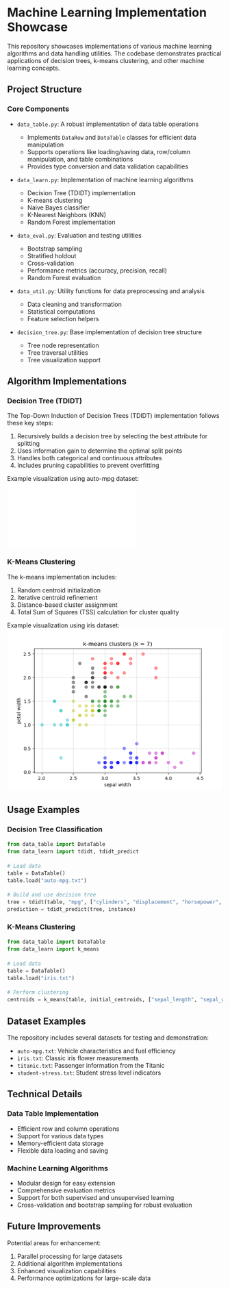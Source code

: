 # Machine Learning Implementation Showcase

This repository showcases implementations of various machine learning algorithms and data handling utilities. The codebase demonstrates practical applications of decision trees, k-means clustering, and other machine learning concepts.

## Project Structure

### Core Components

- `data_table.py`: A robust implementation of data table operations
  - Implements `DataRow` and `DataTable` classes for efficient data manipulation
  - Supports operations like loading/saving data, row/column manipulation, and table combinations
  - Provides type conversion and data validation capabilities

- `data_learn.py`: Implementation of machine learning algorithms
  - Decision Tree (TDIDT) implementation
  - K-means clustering
  - Naive Bayes classifier
  - K-Nearest Neighbors (KNN)
  - Random Forest implementation

- `data_eval.py`: Evaluation and testing utilities
  - Bootstrap sampling
  - Stratified holdout
  - Cross-validation
  - Performance metrics (accuracy, precision, recall)
  - Random Forest evaluation

- `data_util.py`: Utility functions for data preprocessing and analysis
  - Data cleaning and transformation
  - Statistical computations
  - Feature selection helpers

- `decision_tree.py`: Base implementation of decision tree structure
  - Tree node representation
  - Tree traversal utilities
  - Tree visualization support

## Algorithm Implementations

### Decision Tree (TDIDT)

The Top-Down Induction of Decision Trees (TDIDT) implementation follows these key steps:
1. Recursively builds a decision tree by selecting the best attribute for splitting
2. Uses information gain to determine the optimal split points
3. Handles both categorical and continuous attributes
4. Includes pruning capabilities to prevent overfitting

Example visualization using auto-mpg dataset:
![TDIDT Predict Tree](TDIDT%20Predict%20Tree.pdf)

### K-Means Clustering

The k-means implementation includes:
1. Random centroid initialization
2. Iterative centroid refinement
3. Distance-based cluster assignment
4. Total Sum of Squares (TSS) calculation for cluster quality

Example visualization using iris dataset:
![Iris Clusters](iris-clusters.png)

## Usage Examples

### Decision Tree Classification
```python
from data_table import DataTable
from data_learn import tdidt, tdidt_predict

# Load data
table = DataTable()
table.load("auto-mpg.txt")

# Build and use decision tree
tree = tdidt(table, "mpg", ["cylinders", "displacement", "horsepower", "weight"])
prediction = tdidt_predict(tree, instance)
```

### K-Means Clustering
```python
from data_table import DataTable
from data_learn import k_means

# Load data
table = DataTable()
table.load("iris.txt")

# Perform clustering
centroids = k_means(table, initial_centroids, ["sepal_length", "sepal_width"])
```

## Dataset Examples

The repository includes several datasets for testing and demonstration:
- `auto-mpg.txt`: Vehicle characteristics and fuel efficiency
- `iris.txt`: Classic iris flower measurements
- `titanic.txt`: Passenger information from the Titanic
- `student-stress.txt`: Student stress level indicators

## Technical Details

### Data Table Implementation
- Efficient row and column operations
- Support for various data types
- Memory-efficient data storage
- Flexible data loading and saving

### Machine Learning Algorithms
- Modular design for easy extension
- Comprehensive evaluation metrics
- Support for both supervised and unsupervised learning
- Cross-validation and bootstrap sampling for robust evaluation

## Future Improvements

Potential areas for enhancement:
1. Parallel processing for large datasets
2. Additional algorithm implementations
3. Enhanced visualization capabilities
4. Performance optimizations for large-scale data 

